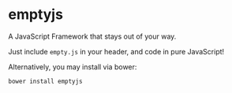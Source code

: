 # emptyjs
A JavaScript Framework that stays out of your way.

Just include ``empty.js`` in your header, and code in pure JavaScript!

Alternatively, you may install via bower:

``bower install emptyjs``